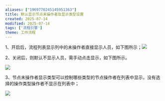 ```yaml
---
aliases: ["1969770245145951363"]
title: 默认显示节点未操作者及显示类型设置
created: 2025-07-14
modified: 2025-07-14
tags: ['流程引擎']
theme: 工作流程
---
```


1、开启后，流程列表显示列中的未操作者直接显示人员，如下图所示；![](be0819d63a8df35987f81fd49b9a5213.jpg)

2、关闭后，则默认不显示人员，需手动点击显示，如下图所示。

![](5c9f7a86611e7e6efc8dd905d39c309c.jpg)

3、节点未操作者显示类型可以控制哪些类型的节点操作者在列表中显示，没有选择的操作类型操作者不显示在列表中；

![](08542489fd85254c0b059b54a75fdf68.jpg)